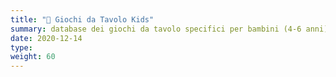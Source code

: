 ```yaml
---
title: "📁 Giochi da Tavolo Kids"
summary: database dei giochi da tavolo specifici per bambini (4-6 anni)
date: 2020-12-14
type: 
weight: 60
---
```

